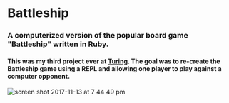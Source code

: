 # Battleship
### A computerized version of the popular board game "Battleship" written in Ruby.
#### This was my third project ever at [Turing](www.turing.io). The goal was to re-create the Battleship game using a REPL and allowing one player to play against a computer opponent.

![screen shot 2017-11-13 at 7 44 49 pm](https://user-images.githubusercontent.com/26772297/32760396-5889305e-c8ab-11e7-9396-1f72126731b5.png)
